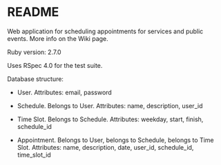 # README

Web application for scheduling appointments for services and public events. More info on the Wiki page.

Ruby version: 2.7.0

Uses RSpec 4.0 for the test suite.

Database structure:

* User. Attributes: email, password

* Schedule. Belongs to User. Attributes: name, description, user_id

* Time Slot. Belongs to Schedule. Attributes: weekday, start, finish, schedule_id

* Appointment. Belongs to User, belongs to Schedule, belongs to Time Slot. Attributes: name, description, date, user_id, schedule_id, time_slot_id
